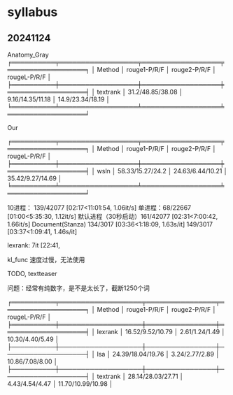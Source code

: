 # syllabus



## 20241124

Anatomy_Gray
╒══════════╤══════════════════╤══════════════════╤══════════════════╕
│ Method   │ rouge1-P/R/F     │ rouge2-P/R/F     │ rougeL-P/R/F     │
╞══════════╪══════════════════╪══════════════════╪══════════════════╡
│ textrank │ 31.2/48.85/38.08 │ 9.16/14.35/11.18 │ 14.9/23.34/18.19 │
╘══════════╧══════════════════╧══════════════════╧══════════════════╛

Our

╒══════════╤══════════════════╤══════════════════╤══════════════════╕
│ Method   │ rouge1-P/R/F     │ rouge2-P/R/F     │ rougeL-P/R/F     │
╞══════════╪══════════════════╪══════════════════╪══════════════════╡
│ wsln     │ 58.33/15.27/24.2 │ 24.63/6.44/10.21 │ 35.42/9.27/14.69 │
╘══════════╧══════════════════╧══════════════════╧══════════════════╛

10进程： 139/42077 [02:17<11:01:54,  1.06it/s]
单进程：68/22667 [01:00<5:35:30,  1.12it/s]
默认进程（30秒启动）161/42077 [02:31<7:00:42,  1.66it/s]
Document(Stanza) 134/3017 [03:36<1:18:09,  1.63s/it]
149/3017 [03:37<1:09:41,  1.46s/it]

lexrank: 7it [22:41,

kl_func 速度过慢，无法使用

TODO, textteaser

问题：经常有纯数字，是不是太长了，截断1250个词

╒══════════╤═══════════════════╤════════════════╤═══════════════════╕
│ Method   │ rouge1-P/R/F      │ rouge2-P/R/F   │ rougeL-P/R/F      │
╞══════════╪═══════════════════╪════════════════╪═══════════════════╡
│ lexrank  │ 16.52/9.52/10.79  │ 2.61/1.24/1.49 │ 10.30/4.40/5.49   │
├──────────┼───────────────────┼────────────────┼───────────────────┤
│ lsa      │ 24.39/18.04/19.76 │ 3.24/2.77/2.89 │ 10.86/7.08/8.00   │
├──────────┼───────────────────┼────────────────┼───────────────────┤
│ textrank │ 28.14/28.03/27.71 │ 4.43/4.54/4.47 │ 11.70/10.99/10.98 │



